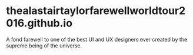 # thealastairtaylorfarewellworldtour2016.github.io
A fond farewell to one of the best UI and UX designers ever created by the supreme being of the universe.
